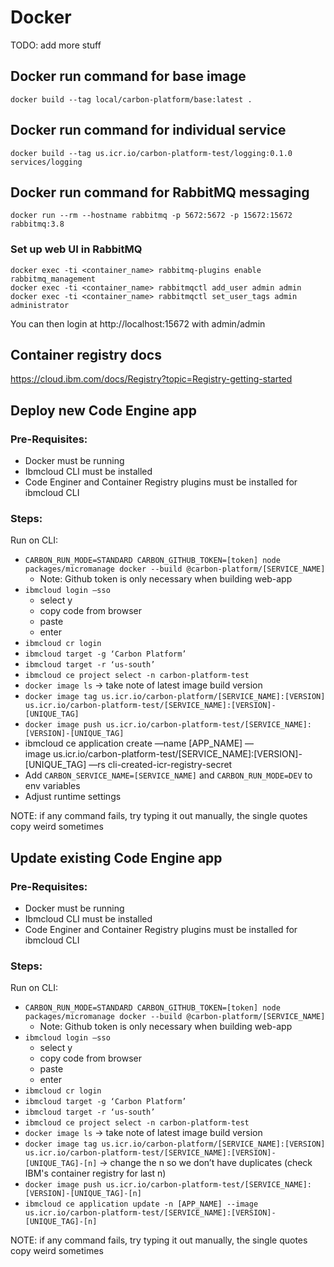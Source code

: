 # Docker

TODO: add more stuff

## Docker run command for base image

```
docker build --tag local/carbon-platform/base:latest .
```

## Docker run command for individual service

```
docker build --tag us.icr.io/carbon-platform-test/logging:0.1.0 services/logging
```

## Docker run command for RabbitMQ messaging

```
docker run --rm --hostname rabbitmq -p 5672:5672 -p 15672:15672 rabbitmq:3.8
```

### Set up web UI in RabbitMQ

```
docker exec -ti <container_name> rabbitmq-plugins enable rabbitmq_management
docker exec -ti <container_name> rabbitmqctl add_user admin admin
docker exec -ti <container_name> rabbitmqctl set_user_tags admin administrator
```

You can then login at http://localhost:15672 with admin/admin

## Container registry docs

https://cloud.ibm.com/docs/Registry?topic=Registry-getting-started

## Deploy new Code Engine app

### Pre-Requisites:

- Docker must be running
- Ibmcloud CLI must be installed
- Code Enginer and Container Registry plugins must be installed for ibmcloud CLI

### Steps:

Run on CLI:

- `CARBON_RUN_MODE=STANDARD CARBON_GITHUB_TOKEN=[token] node packages/micromanage docker --build @carbon-platform/[SERVICE_NAME]`
  - Note: Github token is only necessary when building web-app
- `ibmcloud login —sso`
  - select y
  - copy code from browser
  - paste
  - enter
- `ibmcloud cr login`
- `ibmcloud target -g ‘Carbon Platform’`
- `ibmcloud target -r ‘us-south’`
- `ibmcloud ce project select -n carbon-platform-test`
- `docker image ls` -> take note of latest image build version
- `docker image tag us.icr.io/carbon-platform/[SERVICE_NAME]:[VERSION] us.icr.io/carbon-platform-test/[SERVICE_NAME]:[VERSION]-[UNIQUE_TAG]`
- `docker image push us.icr.io/carbon-platform-test/[SERVICE_NAME]:[VERSION]-[UNIQUE_TAG]`
- ibmcloud ce application create —name [APP_NAME]
  —image us.icr.io/carbon-platform-test/[SERVICE_NAME]:[VERSION]-[UNIQUE_TAG] —rs
  cli-created-icr-registry-secret
- Add `CARBON_SERVICE_NAME=[SERVICE_NAME]` and `CARBON_RUN_MODE=DEV` to env variables
- Adjust runtime settings

NOTE: if any command fails, try typing it out manually, the single quotes copy weird sometimes

## Update existing Code Engine app

### Pre-Requisites:

- Docker must be running
- Ibmcloud CLI must be installed
- Code Enginer and Container Registry plugins must be installed for ibmcloud CLI

### Steps:

Run on CLI:

- `CARBON_RUN_MODE=STANDARD CARBON_GITHUB_TOKEN=[token] node packages/micromanage docker --build @carbon-platform/[SERVICE_NAME]`
  - Note: Github token is only necessary when building web-app
- `ibmcloud login —sso`
  - select y
  - copy code from browser
  - paste
  - enter
- `ibmcloud cr login`
- `ibmcloud target -g ‘Carbon Platform’`
- `ibmcloud target -r ‘us-south’`
- `ibmcloud ce project select -n carbon-platform-test`
- `docker image ls` -> take note of latest image build version
- `docker image tag us.icr.io/carbon-platform/[SERVICE_NAME]:[VERSION] us.icr.io/carbon-platform-test/[SERVICE_NAME]:[VERSION]-[UNIQUE_TAG]-[n]`
  -> change the n so we don’t have duplicates (check IBM's container registry for last n)
- `docker image push us.icr.io/carbon-platform-test/[SERVICE_NAME]:[VERSION]-[UNIQUE_TAG]-[n]`
- `ibmcloud ce application update -n [APP_NAME] --image us.icr.io/carbon-platform-test/[SERVICE_NAME]:[VERSION]-[UNIQUE_TAG]-[n]`

NOTE: if any command fails, try typing it out manually, the single quotes copy weird sometimes
